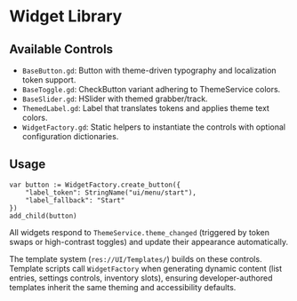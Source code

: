 # Widget Library

## Available Controls

- `BaseButton.gd`: Button with theme-driven typography and localization token support.
- `BaseToggle.gd`: CheckButton variant adhering to ThemeService colors.
- `BaseSlider.gd`: HSlider with themed grabber/track.
- `ThemedLabel.gd`: Label that translates tokens and applies theme text colors.
- `WidgetFactory.gd`: Static helpers to instantiate the controls with optional configuration dictionaries.

## Usage

```gdscript
var button := WidgetFactory.create_button({
    "label_token": StringName("ui/menu/start"),
    "label_fallback": "Start"
})
add_child(button)
```

All widgets respond to `ThemeService.theme_changed` (triggered by token swaps or high-contrast toggles) and update their appearance automatically.

The template system (`res://UI/Templates/`) builds on these controls. Template scripts call `WidgetFactory` when generating dynamic content (list entries, settings controls, inventory slots), ensuring developer-authored templates inherit the same theming and accessibility defaults.
